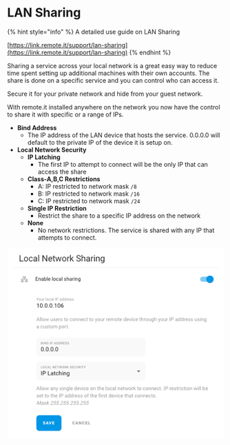 # LAN Sharing

{% hint style="info" %}
A detailed use guide on LAN Sharing&#x20;

[https://link.remote.it/support/lan-sharing](https://link.remote.it/support/lan-sharing)
{% endhint %}

Sharing a service across your local network is a great easy way to reduce time spent setting up additional machines with their own accounts. The share is done on a specific service and you can control who can access it.&#x20;

Secure it for your private network and hide from your guest network.&#x20;

With remote.it installed anywhere on the network you now have the control to share it with specific or a range of IPs.&#x20;

* **Bind Address**
  * The IP address of the LAN device that hosts the service. 0.0.0.0 will default to the private IP of the device it is setup on.
* **Local Network Security**
  * **IP Latching**
    * The first IP to attempt to connect will be the only IP that can access the share
  * **Class-A,B,C Restrictions**
    * A: IP restricted to network mask `/8`&#x20;
    * B: IP restricted to network mask `/16`
    * C: IP restricted to network mask `/24`
  * **Single IP Restriction**
    * Restrict the share to a specific IP address on the network
  * **None**
    * No network restrictions. The service is shared with any IP that attempts to connect.

![](<../../.gitbook/assets/lan sharing.png>)

